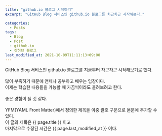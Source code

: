 ```yaml
---
title: "github.io 블로그 시작하기"
excerpt: "GitHub Blog 서비스인 github.io 블로그를 차근차근 시작해본다."

categories:
  - Posts
tags:
  - Blog
  - Post
  - github.io
  - 깃허브 블로그
last_modified_at: 2021-10-09T11:11:13+09:00
---
```


GitHub Blog 서비스인 github.io 블로그를 지금부터 차근차근 시작해보기로 했다.<br><br>많이 부족하기 때문에 언제나 공부하고 배우는 입장이다.<br>이제는 학습한 내용들을 가능할 때 가끔씩이라도 올려보려고 한다.<br><br>좋은 경험이 될 것 같다.<br><br>YFM(YAML Front Matter)에서 정의한 제목을 이중 괄호 구문으로 본문에 추가할 수 있다.<br>이 글의 제목은 {{ page.title }} 이고<br>마지막으로 수정된 시간은 {{ page.last_modified_at }} 이다.

